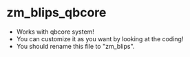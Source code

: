 # zm_blips_qbcore
 
* Works with qbcore system!
* You can customize it as you want by looking at the coding!
* You should rename this file to "zm_blips". 

